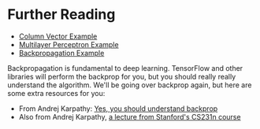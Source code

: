 # Further Reading

 * [Column Vector Example](part6-column-vector.py)
 * [Multilayer Perceptron Example](part6-multilayer-perceptron.py)
 * [Backpropagation Example](part7-backpropagation.py)

Backpropagation is fundamental to deep learning. TensorFlow and other libraries will perform the backprop for you, but you should really really understand the algorithm. We'll be going over backprop again, but here are some extra resources for you:

 * From Andrej Karpathy: [Yes, you should understand backprop](https://medium.com/@karpathy/yes-you-should-understand-backprop-e2f06eab496b#.vt3ax2kg9)
 * Also from Andrej Karpathy, [a lecture from Stanford's CS231n course](https://www.youtube.com/watch?v=59Hbtz7XgjM)